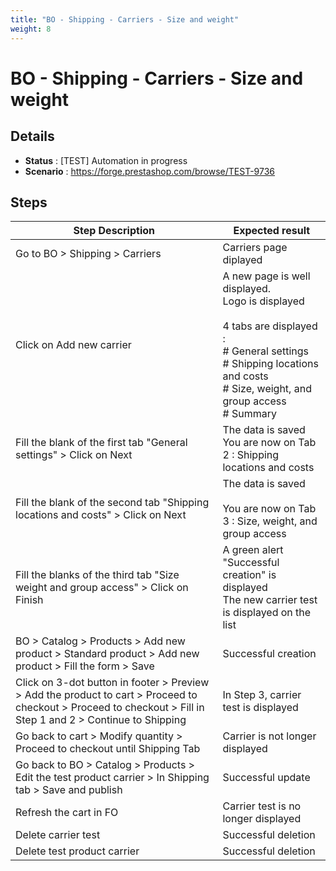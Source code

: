 ```yaml
---
title: "BO - Shipping - Carriers - Size and weight"
weight: 8
---
```


# BO - Shipping - Carriers - Size and weight
## Details
* **Status** : [TEST] Automation in progress
* **Scenario** : https://forge.prestashop.com/browse/TEST-9736

## Steps
| Step Description | Expected result |
| ----- | ----- |
| Go to BO > Shipping > Carriers | Carriers page diplayed |
| Click on Add new carrier | A new page is well displayed.<br>Logo is displayed<br><br>4 tabs are displayed :<br> # General settings <br> # Shipping locations and costs <br> # Size, weight, and group access<br> # Summary |
| Fill the blank of the first tab "General settings" > Click on Next | The data is saved<br>You are now on Tab 2 : Shipping locations and costs |
| Fill the blank of the second tab "Shipping locations and costs" > Click on Next | The data is saved<br><br>You are now on Tab 3 : Size, weight, and group access |
| Fill the blanks of the third tab "Size weight and group access" > Click on Finish | A green alert "Successful creation" is displayed<br>The new carrier test is displayed on the list |
| BO > Catalog > Products > Add new product > Standard product > Add new product > Fill the form > Save | Successful creation |
| Click on 3-dot button in footer > Preview > Add the product to cart > Proceed to checkout > Proceed to checkout > Fill in Step 1 and 2 > Continue to Shipping | In Step 3, carrier test is displayed |
| Go back to cart > Modify quantity > Proceed to checkout until Shipping Tab | Carrier is not longer displayed |
| Go back to BO > Catalog > Products > Edit the test product carrier > In Shipping tab > Save and publish | Successful update |
| Refresh the cart in FO | Carrier test is no longer displayed |
| Delete carrier test | Successful deletion |
| Delete test product carrier | Successful deletion |
